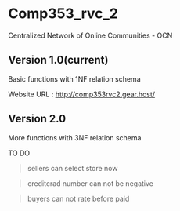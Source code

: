 # Comp353_rvc_2

Centralized Network of Online Communities - OCN

Version 1.0(current)
--------------
  Basic functions with 1NF relation schema

  Website URL : http://comp353rvc2.gear.host/


Version 2.0
--------------
  More functions with 3NF relation schema

  TO DO
  
  >sellers can select store now
  
  >creditcrad number can not be negative
  
  >buyers can not rate before paid
